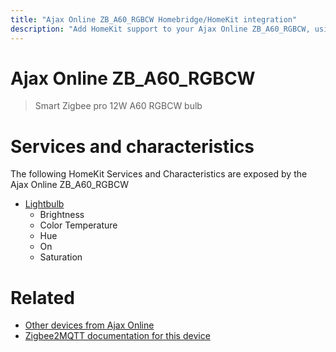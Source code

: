 ```yaml
---
title: "Ajax Online ZB_A60_RGBCW Homebridge/HomeKit integration"
description: "Add HomeKit support to your Ajax Online ZB_A60_RGBCW, using Homebridge, Zigbee2MQTT and homebridge-z2m."
---
```

<!---
This file has been GENERATED using src/docgen/docgen.ts
DO NOT EDIT THIS FILE MANUALLY!
-->
# Ajax Online ZB_A60_RGBCW
> Smart Zigbee pro 12W A60 RGBCW bulb


# Services and characteristics
The following HomeKit Services and Characteristics are exposed by
the Ajax Online ZB_A60_RGBCW

* [Lightbulb](../../light.md)
  * Brightness
  * Color Temperature
  * Hue
  * On
  * Saturation


# Related
* [Other devices from Ajax Online](../index.md#ajax_online)
* [Zigbee2MQTT documentation for this device](https://www.zigbee2mqtt.io/devices/ZB_A60_RGBCW.html)